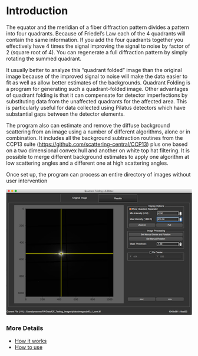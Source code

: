 # Introduction

The equator and the meridian of a fiber diffraction pattern divides a pattern into four quadrants. Because of Friedel’s Law each of the 4 quadrants will contain the same information.  If you add the four quadrants together you effectively have 4 times the signal improving the signal to noise by factor of 2 (square root of 4).  You can regenerate a full diffraction pattern by simply rotating the summed quadrant. 

It usually better to analyze this “quadrant folded” image than the original image because of the improved signal to noise will make the data easier to fit as well as allow better estimates of the backgrounds. Quadrant Folding is a program for generating such a quadrant-folded image. Other advantages of quadrant folding is that it can compensate for detector imperfections by substituting data from the unaffected quadrants for the affected area.  This is particularly useful for data collected using Pilatus detectors which have substantial gaps between the detector elements. 

The program also can estimate and remove the diffuse background scattering from an image using a number of different algorithms, alone or in combination. It includes all the background subtraction routines from the CCP13 suite (https://github.com/scattering-central/CCP13) plus one based on a two dimensional convex hull and another on white top hat filtering. It is possible to merge different background estimates to apply one algorithm at low scattering angles and a different one at high scattering angles.

Once set up, the program can process an entire directory of images without user intervention

![-](../../images/QF/image_tab.png)

### More Details
* [How it works](Quadrant-Folding--How-it-works.html)
* [How to use](Quadrant-Folding--How-to-use.html)